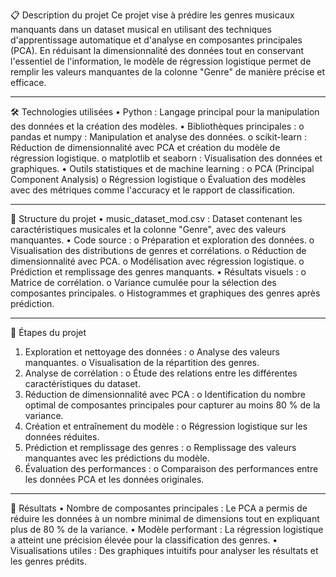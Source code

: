 📋 Description du projet
Ce projet vise à prédire les genres musicaux manquants dans un dataset musical en utilisant des techniques d'apprentissage automatique et d'analyse en composantes principales (PCA). En réduisant la dimensionnalité des données tout en conservant l'essentiel de l'information, le modèle de régression logistique permet de remplir les valeurs manquantes de la colonne "Genre" de manière précise et efficace.
________________________________________
🛠️ Technologies utilisées
•	Python : Langage principal pour la manipulation des données et la création des modèles.
•	Bibliothèques principales :
o	pandas et numpy : Manipulation et analyse des données.
o	scikit-learn : Réduction de dimensionnalité avec PCA et création du modèle de régression logistique.
o	matplotlib et seaborn : Visualisation des données et graphiques.
•	Outils statistiques et de machine learning :
o	PCA (Principal Component Analysis)
o	Régression logistique
o	Évaluation des modèles avec des métriques comme l'accuracy et le rapport de classification.
________________________________________
📁 Structure du projet
•	music_dataset_mod.csv : Dataset contenant les caractéristiques musicales et la colonne "Genre", avec des valeurs manquantes.
•	Code source :
o	Préparation et exploration des données.
o	Visualisation des distributions de genres et corrélations.
o	Réduction de dimensionnalité avec PCA.
o	Modélisation avec régression logistique.
o	Prédiction et remplissage des genres manquants.
•	Résultats visuels :
o	Matrice de corrélation.
o	Variance cumulée pour la sélection des composantes principales.
o	Histogrammes et graphiques des genres après prédiction.
________________________________________
🚀 Étapes du projet
1.	Exploration et nettoyage des données :
o	Analyse des valeurs manquantes.
o	Visualisation de la répartition des genres.
2.	Analyse de corrélation :
o	Étude des relations entre les différentes caractéristiques du dataset.
3.	Réduction de dimensionnalité avec PCA :
o	Identification du nombre optimal de composantes principales pour capturer au moins 80 % de la variance.
4.	Création et entraînement du modèle :
o	Régression logistique sur les données réduites.
5.	Prédiction et remplissage des genres :
o	Remplissage des valeurs manquantes avec les prédictions du modèle.
6.	Évaluation des performances :
o	Comparaison des performances entre les données PCA et les données originales.
________________________________________
🎯 Résultats
•	Nombre de composantes principales : Le PCA a permis de réduire les données à un nombre minimal de dimensions tout en expliquant plus de 80 % de la variance.
•	Modèle performant : La régression logistique a atteint une précision élevée pour la classification des genres.
•	Visualisations utiles : Des graphiques intuitifs pour analyser les résultats et les genres prédits.
